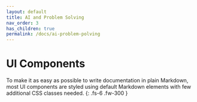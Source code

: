 ```yaml
---
layout: default
title: AI and Problem Solving
nav_order: 3
has_children: true
permalink: /docs/ai-problem-polving
---
```


# UI Components

To make it as easy as possible to write documentation in plain Markdown, most UI components are styled using default Markdown elements with few additional CSS classes needed.
{: .fs-6 .fw-300 }
